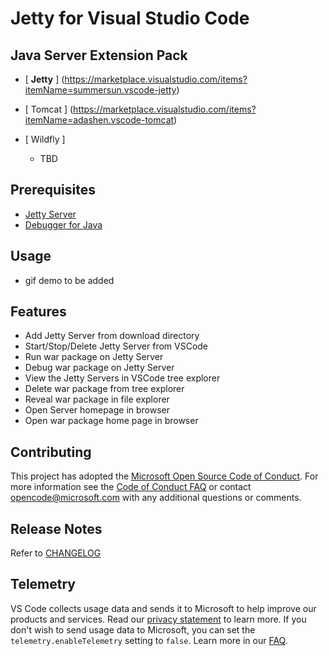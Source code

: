 # Jetty for Visual Studio Code

## Java Server Extension Pack
- [ **Jetty** ] (https://marketplace.visualstudio.com/items?itemName=summersun.vscode-jetty)

- [ Tomcat ] (https://marketplace.visualstudio.com/items?itemName=adashen.vscode-tomcat)

- [ Wildfly ]
  - TBD

## Prerequisites
* [Jetty Server](https://www.eclipse.org/jetty/)
* [Debugger for Java](https://marketplace.visualstudio.com/items?itemName=vscjava.vscode-java-debug)

## Usage
* gif demo to be added

## Features
* Add Jetty Server from download directory
* Start/Stop/Delete Jetty Server from VSCode
* Run war package on Jetty Server
* Debug war package on Jetty Server
* View the Jetty Servers in VSCode tree explorer
* Delete war package from tree explorer
* Reveal war package in file explorer
* Open Server homepage in browser
* Open war package home page in browser

## Contributing

This project has adopted the [Microsoft Open Source Code of Conduct](https://opensource.microsoft.com/codeofconduct/). For more information see the [Code of Conduct FAQ](https://opensource.microsoft.com/codeofconduct/faq/) or contact [opencode@microsoft.com](mailto:opencode@microsoft.com) with any additional questions or comments.

## Release Notes
Refer to [CHANGELOG](CHANGELOG.md)


## Telemetry
VS Code collects usage data and sends it to Microsoft to help improve our products and services. Read our [privacy statement](https://go.microsoft.com/fwlink/?LinkID=528096&clcid=0x409) to learn more. If you don't wish to send usage data to Microsoft, you can set the `telemetry.enableTelemetry` setting to `false`. Learn more in our [FAQ](https://code.visualstudio.com/docs/supporting/faq#_how-to-disable-telemetry-reporting).
